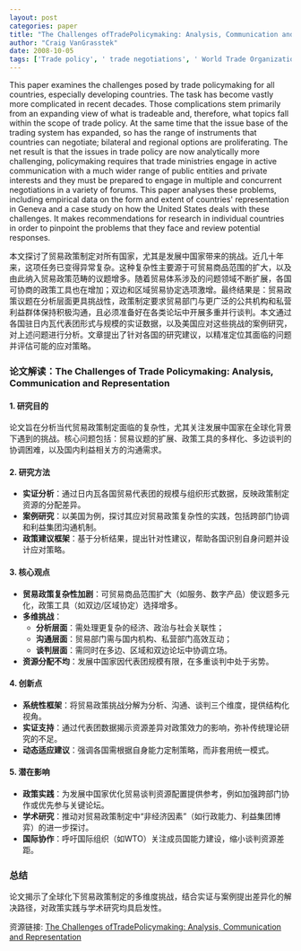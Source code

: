 ```yaml
---
layout: post
categories: paper
title: "The Challenges ofTradePolicymaking: Analysis, Communication and Representation"
author: "Craig VanGrasstek"
date: 2008-10-05
tags: ['Trade policy', ' trade negotiations', ' World Trade Organization', ' developing countries']
---
```


This paper examines the challenges posed by trade policymaking for all countries, especially developing countries. The task has become vastly more complicated in recent decades. Those complications stem primarily from an expanding view of what is tradeable and, therefore, what topics fall within the scope of trade policy. At the same time that the issue base of the trading system has expanded, so has the range of instruments that countries can negotiate; bilateral and regional options are proliferating. The net result is that the issues in trade policy are now analytically more challenging, policymaking requires that trade ministries engage in active communication with a much wider range of public entities and private interests and they must be prepared to engage in multiple and concurrent negotiations in a variety of forums. This paper analyses these problems, including empirical data on the form and extent of countries' representation in Geneva and a case study on how the United States deals with these challenges. It makes recommendations for research in individual countries in order to pinpoint the problems that they face and review potential responses.

本文探讨了贸易政策制定对所有国家，尤其是发展中国家带来的挑战。近几十年来，这项任务已变得异常复杂。这种复杂性主要源于可贸易商品范围的扩大，以及由此纳入贸易政策范畴的议题增多。随着贸易体系涉及的问题领域不断扩展，各国可协商的政策工具也在增加；双边和区域贸易协定选项激增。最终结果是：贸易政策议题在分析层面更具挑战性，政策制定要求贸易部门与更广泛的公共机构和私营利益群体保持积极沟通，且必须准备好在各类论坛中开展多重并行谈判。本文通过各国驻日内瓦代表团形式与规模的实证数据，以及美国应对这些挑战的案例研究，对上述问题进行分析。文章提出了针对各国的研究建议，以精准定位其面临的问题并评估可能的应对策略。

### **论文解读：The Challenges of Trade Policymaking: Analysis, Communication and Representation**  

#### **1. 研究目的**  
论文旨在分析当代贸易政策制定面临的复杂性，尤其关注发展中国家在全球化背景下遇到的挑战。核心问题包括：贸易议题的扩展、政策工具的多样化、多边谈判的协调困难，以及国内利益相关方的沟通需求。  

#### **2. 研究方法**  
- **实证分析**：通过日内瓦各国贸易代表团的规模与组织形式数据，反映政策制定资源的分配差异。  
- **案例研究**：以美国为例，探讨其应对贸易政策复杂性的实践，包括跨部门协调和利益集团沟通机制。  
- **政策建议框架**：基于分析结果，提出针对性建议，帮助各国识别自身问题并设计应对策略。  

#### **3. 核心观点**  
- **贸易政策复杂性加剧**：可贸易商品范围扩大（如服务、数字产品）使议题多元化，政策工具（如双边/区域协定）选择增多。  
- **多维挑战**：  
  - **分析层面**：需处理更复杂的经济、政治与社会关联性；  
  - **沟通层面**：贸易部门需与国内机构、私营部门高效互动；  
  - **谈判层面**：需同时在多边、区域和双边论坛中协调立场。  
- **资源分配不均**：发展中国家因代表团规模有限，在多重谈判中处于劣势。  

#### **4. 创新点**  
- **系统性框架**：将贸易政策挑战分解为分析、沟通、谈判三个维度，提供结构化视角。  
- **实证支持**：通过代表团数据揭示资源差异对政策效力的影响，弥补传统理论研究的不足。  
- **动态适应建议**：强调各国需根据自身能力定制策略，而非套用统一模式。  

#### **5. 潜在影响**  
- **政策实践**：为发展中国家优化贸易谈判资源配置提供参考，例如加强跨部门协作或优先参与关键论坛。  
- **学术研究**：推动对贸易政策制定中“非经济因素”（如行政能力、利益集团博弈）的进一步探讨。  
- **国际协作**：呼吁国际组织（如WTO）关注成员国能力建设，缩小谈判资源差距。  

### **总结**  
论文揭示了全球化下贸易政策制定的多维度挑战，结合实证与案例提出差异化的解决路径，对政策实践与学术研究均具启发性。

资源链接: [The Challenges ofTradePolicymaking: Analysis, Communication and Representation](https://papers.ssrn.com/sol3/papers.cfm?abstract_id=1278022)
